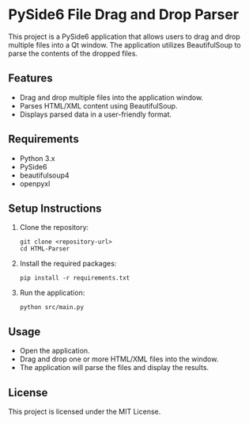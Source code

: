 # PySide6 File Drag and Drop Parser

This project is a PySide6 application that allows users to drag and drop multiple files into a Qt window. The application utilizes BeautifulSoup to parse the contents of the dropped files.

## Features

- Drag and drop multiple files into the application window.
- Parses HTML/XML content using BeautifulSoup.
- Displays parsed data in a user-friendly format.

## Requirements

- Python 3.x
- PySide6
- beautifulsoup4
- openpyxl

## Setup Instructions

1. Clone the repository:
   ```
   git clone <repository-url>
   cd HTML-Parser
   ```

2. Install the required packages:
   ```
   pip install -r requirements.txt
   ```

3. Run the application:
   ```
   python src/main.py
   ```

## Usage

- Open the application.
- Drag and drop one or more HTML/XML files into the window.
- The application will parse the files and display the results.

## License

This project is licensed under the MIT License.